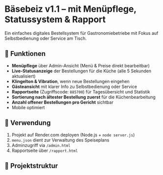 # Bäsebeiz v1.1 – mit Menüpflege, Statussystem & Rapport

Ein einfaches digitales Bestellsystem für Gastronomiebetriebe mit Fokus auf Selbstbedienung oder Service am Tisch.

## 🔧 Funktionen

- **Menüpflege** über Admin-Ansicht (Menü & Preise direkt bearbeitbar)
- **Live-Statusanzeige** der Bestellungen für die Küche (alle 5 Sekunden aktualisiert)
- **Klingelton & Vibration**, wenn neue Bestellungen eingehen
- **Gästeansicht** mit klarer Info zu Selbstbedienung oder Service
- **Rapportseite** (Zugriffscode: `885700`) für Tagesübersicht und Statistik
- **Sortierung nach ältester Bestellung zuerst** für die Küchenbearbeitung
- **Anzahl offener Bestellungen pro Gericht** sichtbar
- Mobile optimiert

## 🚀 Verwendung

1. Projekt auf Render.com deployen (Node.js + `node server.js`)
2. `menu.json` dient zur Verwaltung des Speiseplans
3. Adminzugriff via `/admin.html`
4. Rapportseite über `/rapport.html`

## 📁 Projektstruktur
